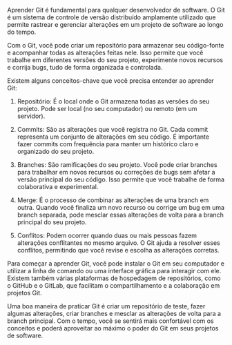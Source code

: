 Aprender Git é fundamental para qualquer desenvolvedor de software. O Git é um sistema de controle de versão distribuído amplamente utilizado que permite rastrear e gerenciar alterações em um projeto de software ao longo do tempo.

Com o Git, você pode criar um repositório para armazenar seu código-fonte e acompanhar todas as alterações feitas nele. Isso permite que você trabalhe em diferentes versões do seu projeto, experimente novos recursos e corrija bugs, tudo de forma organizada e controlada.

Existem alguns conceitos-chave que você precisa entender ao aprender Git:

1. Repositório: É o local onde o Git armazena todas as versões do seu projeto. Pode ser local (no seu computador) ou remoto (em um servidor).

2. Commits: São as alterações que você registra no Git. Cada commit representa um conjunto de alterações em seu código. É importante fazer commits com frequência para manter um histórico claro e organizado do seu projeto.

3. Branches: São ramificações do seu projeto. Você pode criar branches para trabalhar em novos recursos ou correções de bugs sem afetar a versão principal do seu código. Isso permite que você trabalhe de forma colaborativa e experimental.

4. Merge: É o processo de combinar as alterações de uma branch em outra. Quando você finaliza um novo recurso ou corrige um bug em uma branch separada, pode mesclar essas alterações de volta para a branch principal do seu projeto.

5. Conflitos: Podem ocorrer quando duas ou mais pessoas fazem alterações conflitantes no mesmo arquivo. O Git ajuda a resolver esses conflitos, permitindo que você revise e escolha as alterações corretas.

Para começar a aprender Git, você pode instalar o Git em seu computador e utilizar a linha de comando ou uma interface gráfica para interagir com ele. Existem também várias plataformas de hospedagem de repositórios, como o GitHub e o GitLab, que facilitam o compartilhamento e a colaboração em projetos Git.

Uma boa maneira de praticar Git é criar um repositório de teste, fazer algumas alterações, criar branches e mesclar as alterações de volta para a branch principal. Com o tempo, você se sentirá mais confortável com os conceitos e poderá aproveitar ao máximo o poder do Git em seus projetos de software.